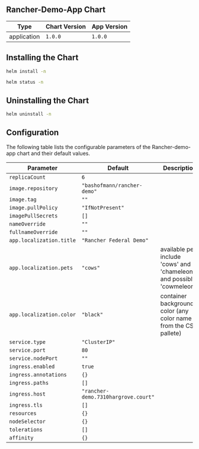 Rancher-Demo-App Chart
----------------------------------------------


| Type | Chart Version | App Version |
| ---- | ------------- | ----------- |
| application | `1.0.0` | `1.0.0` |

## Installing the Chart
```bash
helm install -n 
```
```bash
helm status -n 
```

## Uninstalling the Chart
```bash
helm uninstall -n 
```

## Configuration

The following table lists the configurable parameters of the Rancher-demo-app chart and their default values.

| Parameter | Default | Description |
| --------- | ------- | ----------- |
| `replicaCount` | `6` |  |
| `image.repository` | `"bashofmann/rancher-demo"` |  |
| `image.tag` | `""` |  |
| `image.pullPolicy` | `"IfNotPresent"` |  |
| `imagePullSecrets` | `[]` |  |
| `nameOverride` | `""` |  |
| `fullnameOverride` | `""` |  |
| `app.localization.title` | `"Rancher Federal Demo"` |  |
| `app.localization.pets` | `"cows"` | available pets include 'cows' and 'chameleons' and possibly 'cowmeleons' |
| `app.localization.color` | `"black"` | container background color (any color name from the CSS pallete) |
| `service.type` | `"ClusterIP"` |  |
| `service.port` | `80` |  |
| `service.nodePort` | `""` |  |
| `ingress.enabled` | `true` |  |
| `ingress.annotations` | `{}` |  |
| `ingress.paths` | `[]` |  |
| `ingress.host` | `"rancher-demo.7310hargrove.court"` |  |
| `ingress.tls` | `[]` |  |
| `resources` | `{}` |  |
| `nodeSelector` | `{}` |  |
| `tolerations` | `[]` |  |
| `affinity` | `{}` |  |

